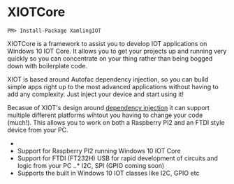 # XIOTCore


    PM> Install-Package XamlingIOT
  
XIOTCore is a framework to assist you to develop IOT applications on Windows 10 IOT Core. It allows you to get your projects up and running very quickly so you can concentrate on your thing rather than being bogged down with boilerplate code. 

XIOT is based around Autofac dependency injection, so you can build simple apps right up to the most advanced applications without having to add any complexity. Just inject your device and start using it!

Becasue of XIOT's design around [dependency injection](https://en.wikipedia.org/wiki/Dependency_injection) it can support multiple different platforms wihtout you having to change your code (much!). This allows you to work on both a Raspberry PI2 and an FTDI style device from your PC. 






* 
* Support for Raspberry PI2 running Windows 10 IOT Core
* Support for FTDI (FT232H) USB for rapid development of circuits and logic from your PC
..* I2C, SPI (GPIO coming soon)
* Supports the built in Windows 10 IOT classes like I2C, GPIO etc
